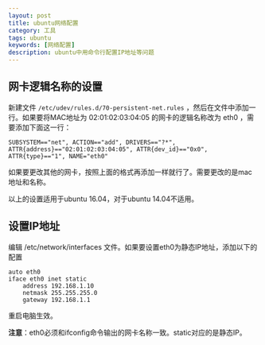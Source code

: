 ```yaml
---
layout: post
title: ubuntu网络配置
category: 工具
tags: ubuntu
keywords: [网络配置]
description: ubuntu中用命令行配置IP地址等问题
---
```


## 网卡逻辑名称的设置

新建文件 `/etc/udev/rules.d/70-persistent-net.rules` ，然后在文件中添加一行。如果要将MAC地址为 02:01:02:03:04:05 的网卡的逻辑名称改为 eth0 ，需要添加下面这一行：

    SUBSYSTEM=="net", ACTION=="add", DRIVERS=="?*", ATTR{address}=="02:01:02:03:04:05", ATTR{dev_id}=="0x0", ATTR{type}=="1", NAME="eth0"

如果要更改其他的网卡，按照上面的格式再添加一样就行了。需要更改的是mac地址和名称。

以上的设置适用于ubuntu 16.04，对于ubuntu 14.04不适用。

## 设置IP地址

编辑 /etc/network/interfaces 文件。如果要设置eth0为静态IP地址，添加以下的配置
 
    auto eth0
    iface eth0 inet static
        address 192.168.1.10
        netmask 255.255.255.0
        gateway 192.168.1.1

重启电脑生效。

**注意**：eth0必须和ifconfig命令输出的网卡名称一致。static对应的是静态IP。
